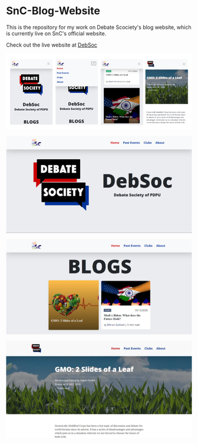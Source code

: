 # SnC-Blog-Website

This is the repository for my work on Debate Scociety's blog website, which is currently live on SnC's official website.

Check out the live website at [DebSoc](https://sncpdpu.com/debsoc/index.html)


![Website Screenshot 1](https://github.com/gohil-jay/SnC-Blog-Website/blob/main/screenshots/Screenshot-1.png?raw=true)

![Website Screenshot 2](https://github.com/gohil-jay/SnC-Blog-Website/blob/main/screenshots/Screenshot-2.png?raw=true)

![Website Screenshot 3](https://github.com/gohil-jay/SnC-Blog-Website/blob/main/screenshots/Screenshot-3.png?raw=true)

![Website Screenshot 5](https://github.com/gohil-jay/SnC-Blog-Website/blob/main/screenshots/Screenshot-5.jpg?raw=true)
